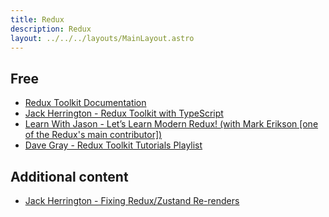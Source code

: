 ```yaml
---
title: Redux
description: Redux
layout: ../../../layouts/MainLayout.astro
---
```


## Free

- [Redux Toolkit Documentation](https://redux-toolkit.js.org/introduction/getting-started)
- [Jack Herrington - Redux Toolkit with TypeScript](https://www.youtube.com/watch?v=eFh2Kr9hfyo)
- [Learn With Jason - Let’s Learn Modern Redux! (with Mark Erikson [one of the Redux's main contributor]) ](https://www.youtube.com/watch?v=9zySeP5vH9c)
- [Dave Gray - Redux Toolkit Tutorials Playlist](https://www.youtube.com/playlist?list=PL0Zuz27SZ-6M1J5I1w2-uZx36Qp6qhjKo)

## Additional content

- [Jack Herrington - Fixing Redux/Zustand Re-renders](https://www.youtube.com/watch?v=aOt4Hz3ze3Q)
